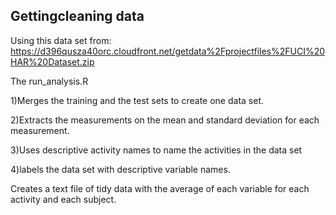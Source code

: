 ## Gettingcleaning data
Using this data set from:
https://d396qusza40orc.cloudfront.net/getdata%2Fprojectfiles%2FUCI%20HAR%20Dataset.zip 

The run_analysis.R 

1)Merges the training and the test sets to create one data set.

2)Extracts the measurements on the mean and standard deviation for each measurement. 

3)Uses descriptive activity names to name the activities in the data set

4)labels the data set with descriptive variable names. 

Creates a text file of tidy data with the average of each variable for each activity and each subject.
